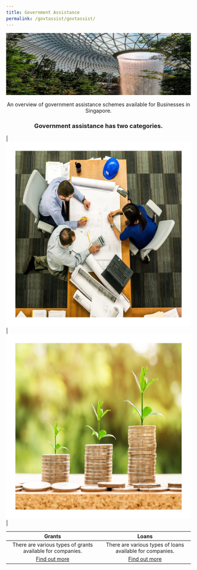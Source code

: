 ```yaml
---
title: Government Assistance
permalink: /govtassist/govtassist/
---
```


[![Government Assistance](/images/programmes/products-and-services/GABanner.jpg)](hhttps://covid.gobusiness.gov.sg/govtassist/govtassist/)

<center>An overview of government assistance schemes available for Businesses in Singapore.</center>

<center><h3>Government assistance has two categories.</h3></center>

|![Grants](/images/programmes/products-and-services/grants.jpg)|![Loans](/images/programmes/products-and-services/loans.jpg)|

| Grants | Loans |
| :-: | :-: |
|There are various types of grants available for companies.|There are various types of loans available for companies.|
|[Find out more](/govtassist/categories/grants/)|[Find out more](/govtassist/categories/loans/)|
